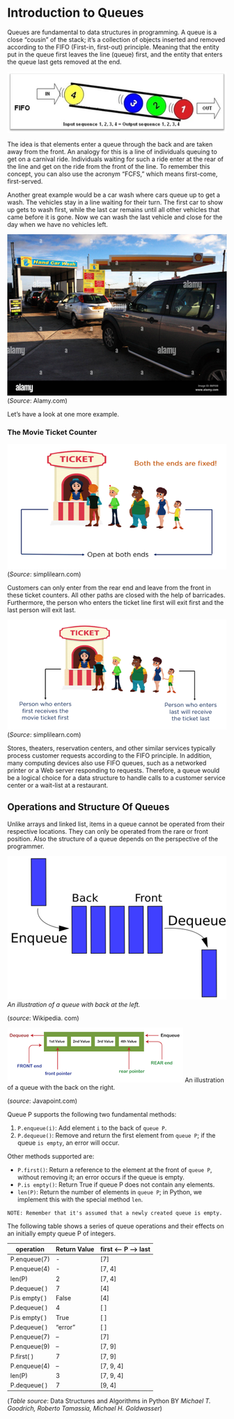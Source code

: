 # Introduction to Queues

Queues are fundamental to data structures in programming. A queue is a close “cousin” of the stack; it’s a collection of objects inserted and removed according to the FIFO (First-in, first-out) principle. Meaning that the entity put in the queue first leaves the line (queue) first, and the entity that enters the queue last gets removed at the end.

![FIFO Queue illustration ](..\pictures\queue4.jpg)

The idea is that elements enter a queue through the back and are taken away from the front. An analogy for this is a line of individuals queuing to get on a carnival ride. Individuals waiting for such a ride enter at the rear of the line and get on the ride from the front of the line. To remember this concept, you can also use the acronym “FCFS,” which means first-come, first-served.

Another great example would be a car wash where cars queue up to get a wash. The vehicles stay in a line waiting for their turn. The first car to show up gets to wash first, while the last car remains until all other vehicles that came before it is gone. Now we can wash the last vehicle and close for the day when we have no vehicles left.

![Cars entering and leaving a car wash.](..\pictures\queue1.jpg)
(*Source*: Alamy.com)

Let’s have a look at one more example.

### The Movie Ticket Counter

![An illustration of a movie ticket counter.](..\pictures\queue2.png)
(*Source*: simplilearn.com)

Customers can only enter from the rear end and leave from the front in these ticket counters. All other paths are closed with the help of barricades. Furthermore, the person who enters the ticket line first will exit first and the last person will exit last.

![An illustration of a movie ticket counter.](..\pictures\queue3.png)
(*Source*: simplilearn.com)

Stores, theaters, reservation centers, and other similar services typically process customer requests according to the FIFO principle. In addition, many computing devices also use FIFO queues, such as a networked printer or a Web server responding to requests. Therefore, a queue would be a logical choice for a data structure to handle calls to a customer service center or a wait-list at a restaurant. 

## Operations and Structure Of Queues

Unlike arrays and linked list, items in a queue cannot be operated from their respective locations. They can only be operated from the rare or front position. Also the structure of a queue depends on the perspective of the programmer. 

![An illustration of a queue with back at the left.](..\pictures\queue5.png)
*An illustration of a queue with back at the left.*

(*source*: Wikipedia. com)

![An illustration of a queue with the back on the right.](..\pictures\queue6.png)
An illustration of a queue with the back on the right.

(*source*: Javapoint.com)

Queue P supports the following two fundamental methods:
1. `P.enqueue(i)`: Add element `i` to the back of `queue P`.
2. `P.dequeue()`: Remove and return the first element from `queue P`;
if the queue `is empty`, an error will occur.


Other methods supported are:

* `P.first()`: Return a reference to the element at the front of `queue P`, without removing it; an error occurs if the queue is empty.
* `P.is empty()`: Return True if queue P does not contain any elements.
* `len(P)`: Return the number of elements in `queue P`; in Python,
we implement this with the special method `len`.

```
NOTE: Remember that it's assumed that a newly created queue is empty.
```
The following table shows a series of queue operations and their
effects on an initially empty queue P of integers.

operation        | Return Value  | first <-- P --> last  |
---------        | ------------  | --------------------  |
P.enqueue(7)     |       -       |          [7]          |
P.enqueue(4)     |       -       |         [7, 4]        |
len(P)           |       2       |         [7, 4]        |
P.dequeue( )     |       7       |          [4]          |
P.is empty( )    |     False     |          [4]          |
P.dequeue( )     |       4       |          [ ]          |
P.is empty( )    |     True      |          [ ]          |
P.dequeue( )     |     “error”   |          [ ]          |
P.enqueue(7)     |       –       |          [7]          |
P.enqueue(9)     |       –       |         [7, 9]        |
P.first( )       |       7       |         [7, 9]        |
P.enqueue(4)     |       –       |         [7, 9, 4]     |
len(P)           |       3       |         [7, 9, 4]     |
P.dequeue( )     |       7       |         [9, 4]        |

(*Table source*: Data Structures and Algorithms in Python BY *Michael T. Goodrich, Roberto Tamassia, Michael H. Goldwasser*)